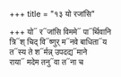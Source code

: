 +++
title = "१३ यो रजांसि"

+++
यो᳓ र᳓जांसि विममे᳓ पा᳓र्थिवानि  
त्रि᳓श् चिद् वि᳓ष्णुर् म᳓नवे बाधिता᳓य  
त᳓स्य ते श᳓र्मन्न् उपदद्य᳓माने  
राया᳓ मदेम तनु᳓वा त᳓ना च